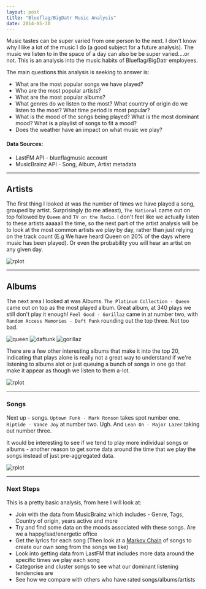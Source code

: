 ```yaml
---
layout: post
title: "Blueflag/BigDatr Music Analysis"
date: 2014-05-30
---
```


Music tastes can be super varied from one person to the next. I don't know why I like a lot of the music I do (a good subject for a future analysis).
The music we listen to in the space of a day can also be be super varied....or not. This is an analysis into the music habits of Blueflag/BigDatr employees.

The main questions this analysis is seeking to answer is:
- What are the most popular songs we have played?
- Who are the most popular artists?
- What are the most popular albums?
- What genres do we listen to the most? What country of origin do we listen to the most? What time period is most popular?
- What is the mood of the songs being played? What is the most dominant mood? What is a playlist of songs to fit a mood?
- Does the weather have an impact on what music we play?

#### Data Sources:
 - LastFM API - blueflagmusic account
 - MusicBrainz API - Song, Album, Artist metadata

---

## Artists
The first thing I looked at was the number of times we have played a song, grouped by artist. Surprisingly (to me atleast), `The National` came out on top followed by `Queen` and `TV on the Radio`.
I don't feel like we actually listen to these artists aaaaall the time, so the next part of the artist analysis will be to look at the most common artists we play by day, rather than just relying on
the track count (E.g We have heard Queen on 20% of the days where music has been played). Or even the probability you will hear an artist on any given day.

![rplot](https://cloud.githubusercontent.com/assets/18128531/26030907/0d891434-38a5-11e7-9738-3e992a325791.png)

---

## Albums
The next area I looked at was Albums. `The Platinum Collection - Queen` came out on top as the most played album. Great album, at 340 plays we still don't play it enough! `Feel Good - Gorillaz` came in at number two, with `Random Access Memories - Daft Punk` rounding out the top three. Not too bad.

![queen](https://cloud.githubusercontent.com/assets/18128531/26032884/08dd5e76-38e2-11e7-9e1a-d893501f76f0.gif)
![daftunk](https://cloud.githubusercontent.com/assets/18128531/26032891/2d3204ac-38e2-11e7-8155-9ddcdf61e34c.gif)
![gorillaz](https://cloud.githubusercontent.com/assets/18128531/26032894/3b2ee0fc-38e2-11e7-90f4-0ccae411a276.gif)


There are a few other interesting albums that make it into the top 20, indicating that plays alone is really not a great way to understand if we're listening to albums alot or just
queuing a bunch of songs in one go that make it appear as though we listen to them a-lot.

![rplot](https://cloud.githubusercontent.com/assets/18128531/26032584/3953ddb2-38da-11e7-9921-ae600f8680d1.png)

---

### Songs
Next up - songs. `Uptown Funk - Mark Ronson` takes spot number one. `Riptide - Vance Joy` at number two. Ugh. And `Lean On - Major Lazer` taking out number three.

It would be interesting to see if we tend to play more individual songs or albums - another reason to get some data around the time that we play the songs instead of just pre-aggregated data.

![rplot](https://cloud.githubusercontent.com/assets/18128531/26032980/0c2f776a-38e4-11e7-83d7-861816f04668.png)

---

### Next Steps
This is a pretty basic analysis, from here I will look at:

- Join with the data from MusicBrainz which includes - Genre, Tags, Country of origin, years active and more
- Try and find some data on the moods associated with these songs. Are we a happy/sad/energetic office
- Get the lyrics for each song (Then look at a [Markov Chain](http://setosa.io/ev/markov-chains/) of songs to create our own song from the songs we like)
- Look into getting data from LastFM that includes more data around the specific times we play each song
- Categorise and cluster songs to see what our dominant listening tendencies are
- See how we compare with others who have rated songs/albums/artists
